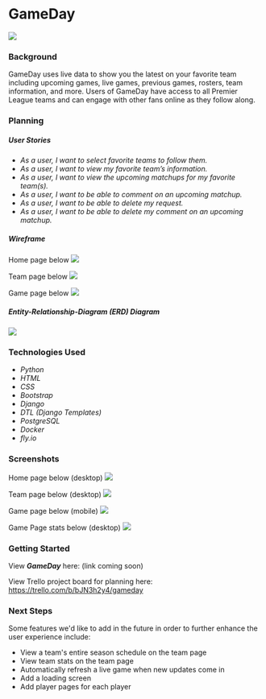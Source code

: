 <h1>GameDay</h1>

<img src="https://i.imgur.com/9R5zbN5.png">

<h3>Background</h3>

GameDay uses live data to show you the latest on your favorite team including upcoming games, live games, previous games, rosters, team information, and more.
Users of GameDay have access to all Premier League teams and can engage with other fans online as they follow along.

<h3>Planning</h3>

<h5>User Stories</h5>
<ul>
    <li><em>As a user, I want to select favorite teams to follow them.</em></li>
    <li><em>As a user, I want to view my favorite team’s information.</em></li>
    <li><em>As a user, I want to view the upcoming matchups for my favorite team(s).</em></li>
    <li><em>As a user, I want to be able to comment on an upcoming matchup.</em></li>
    <li><em>As a user, I want to be able to delete my request.</em></li>
    <li><em>As a user, I want to be able to delete my comment on an upcoming matchup.</em></li>
</ul>

<h5>Wireframe</h5>

Home page below
<img src="https://i.imgur.com/tPXhFGM.png">

Team page below
<img src="https://i.imgur.com/gvlEsTJ.png">

Game page below
<img src="https://i.imgur.com/f4w2jJW.png">


<h5>Entity-Relationship-Diagram (ERD) Diagram</h5>

<img src="https://i.imgur.com/a58Ygzt.png">


<h3>Technologies Used</h3>
<ul>
    <li><em>Python</em></li>
    <li><em>HTML</em></li>
    <li><em>CSS</em></li>
    <li><em>Bootstrap</em></li>
    <li><em>Django</em></li>
    <li><em>DTL (Django Templates)</em></li>
    <li><em>PostgreSQL</em></li>
    <li><em>Docker</em></li>
    <li><em>fly.io</em></li>
</ul>

<h3>Screenshots</h3>

Home page below (desktop)
<img src="https://i.imgur.com/NvAnWyi.png">

Team page below (desktop)
<img src="https://i.imgur.com/QxI7dzr.png">

Game page below (mobile)
<img src="https://i.imgur.com/4DmrCcB.png">

Game Page stats below (desktop)
<img src="https://i.imgur.com/4DmrCcB.png">


<h3>Getting Started</h3>

View <strong><em>GameDay</em></strong> here: (link coming soon)

View Trello project board for planning here: https://trello.com/b/bJN3h2y4/gameday


<h3>Next Steps</h3>

Some features we'd like to add in the future in order to further enhance the user experience include:
<ul>
    <li>View a team's entire season schedule on the team page</li>
    <li>View team stats on the team page</li>
    <li>Automatically refresh a live game when new updates come in</li>
    <li>Add a loading screen</li>
    <li>Add player pages for each player</li>
</ul>